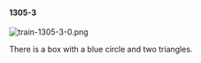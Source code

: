 #### 1305-3
![train-1305-3-0.png](https://github.com/lil-lab/nlvr/raw/master/nlvr/train/images/47/train-1305-3-0.png "train-1305-3-0.png")

There is a box with a blue circle and two triangles.